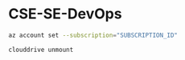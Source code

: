 # CSE-SE-DevOps

```bash
az account set --subscription="SUBSCRIPTION_ID"
```

```bash
clouddrive unmount
```

